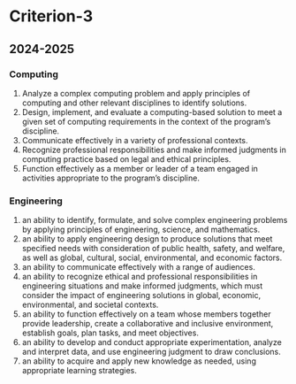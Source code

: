 # Criterion-3
## 2024-2025
### Computing
1. Analyze a complex computing problem and apply principles of computing and
other relevant disciplines to identify solutions.
2. Design, implement, and evaluate a computing-based solution to meet a given set
of computing requirements in the context of the program’s discipline.
3. Communicate effectively in a variety of professional contexts.
4. Recognize professional responsibilities and make informed judgments in
computing practice based on legal and ethical principles.
5. Function effectively as a member or leader of a team engaged in activities
appropriate to the program’s discipline.

### Engineering
1. an ability to identify, formulate, and solve complex engineering problems by
applying principles of engineering, science, and mathematics.
2. an ability to apply engineering design to produce solutions that meet specified
needs with consideration of public health, safety, and welfare, as well as global,
cultural, social, environmental, and economic factors.
3. an ability to communicate effectively with a range of audiences.
4. an ability to recognize ethical and professional responsibilities in engineering
situations and make informed judgments, which must consider the impact of
engineering solutions in global, economic, environmental, and societal contexts.
5. an ability to function effectively on a team whose members together provide
leadership, create a collaborative and inclusive environment, establish goals,
plan tasks, and meet objectives.
6. an ability to develop and conduct appropriate experimentation, analyze and
interpret data, and use engineering judgment to draw conclusions.
7. an ability to acquire and apply new knowledge as needed, using appropriate
learning strategies.

